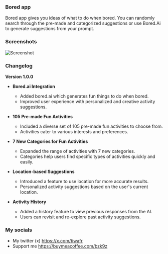 ### Bored app
Bored app gives you ideas of what to do when bored. You can randomly search through the pre-made and categorized suggestions or use Bored.Ai to generate suggestions from your prompt.

### Screenshots
![Screenshot](https://firebasestorage.googleapis.com/v0/b/blaze-7a3a2.appspot.com/o/PicLink%2FScreenshot_20240731_181318.jpg?alt=media&token=f21abe91-3201-4259-bf9f-80bc5f8ce405)

### Changelog

**Version 1.0.0**

- **Bored.ai Integration**
  - Added bored.ai which generates fun things to do when bored.
  - Improved user experience with personalized and creative activity suggestions.

- **105 Pre-made Fun Activities**
  - Included a diverse set of 105 pre-made fun activities to choose from.
  - Activities cater to various interests and preferences.

- **7 New Categories for Fun Activities**
  - Expanded the range of activities with 7 new categories.
  - Categories help users find specific types of activities quickly and easily.

- **Location-based Suggestions**
  - Introduced a feature to use location for more accurate results.
  - Personalized activity suggestions based on the user's current location.

- **Activity History**
  - Added a history feature to view previous responses from the AI.
  - Users can revisit and re-explore past activity suggestions.

### My socials
  - My twitter (x) https://x.com/tiwafr
  - Support me https://buymeacoffee.com/bzk9z
